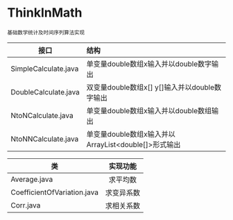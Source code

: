 # ThinkInMath
    基础数学统计及时间序列算法实现
接口|结构
--|:--
SimpleCalculate.java|单变量double数组x输入并以double数字输出
DoubleCalculate.java|双变量double数组x[] y[]输入并以double数字输出
NtoNCalculate.java|单变量double数组x输入并以double数组输出
NtoNNCalculate.java|单变量double数组x输入并以ArrayList<double[]>形式输出

类|实现功能
--|:--:
Average.java|求平均数
CoefficientOfVariation.java|求变异系数
Corr.java|求相关系数
